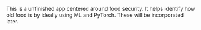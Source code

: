 This is a unfinished app centered around food security. It helps identify how old food is by ideally using ML and PyTorch. These
will be incorporated later. 
